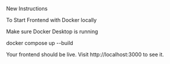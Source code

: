 New Instructions


To Start Frontend with Docker locally

Make sure Docker Desktop is running

docker compose  up --build

Your frontend should be live. Visit http://localhost:3000 to see it.